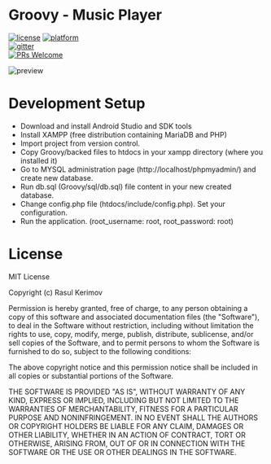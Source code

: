 # Groovy - Music Player
[![license](https://img.shields.io/badge/license-MIT-blue.svg)](https://github.com/CoderINusE/Groovy#license)
[![platform](https://img.shields.io/badge/platform-Android-yellow.svg)](https://www.android.com)  
[![gitter](https://img.shields.io/gitter/room/nwjs/nw.js.svg)](https://gitter.im/GroovyApp/)  
[![PRs Welcome](https://img.shields.io/badge/prs-welcome-brightgreen.svg)](http://makeapullrequest.com)

![preview](https://cloud.githubusercontent.com/assets/11855380/21582504/a175e34c-d00f-11e6-9548-3d07a071e75a.gif)

# Development Setup
* Download and install Android Studio and SDK tools
* Install XAMPP (free distribution containing MariaDB and PHP)
* Import project from version control.
* Copy Groovy/backed files to htdocs in your xampp directory (where you installed it)
* Go to MYSQL administration page (http://localhost/phpmyadmin/) and create new database.
* Run db.sql (Groovy/sql/db.sql) file content in your new created database.
* Change config.php file (htdocs/include/config.php). Set your configuration.
* Run the application. (root_username: root, root_password: root)

# License

MIT License

Copyright (c) Rasul Kerimov

Permission is hereby granted, free of charge, to any person obtaining a copy
of this software and associated documentation files (the "Software"), to deal
in the Software without restriction, including without limitation the rights
to use, copy, modify, merge, publish, distribute, sublicense, and/or sell
copies of the Software, and to permit persons to whom the Software is
furnished to do so, subject to the following conditions:

The above copyright notice and this permission notice shall be included in all
copies or substantial portions of the Software.

THE SOFTWARE IS PROVIDED "AS IS", WITHOUT WARRANTY OF ANY KIND, EXPRESS OR
IMPLIED, INCLUDING BUT NOT LIMITED TO THE WARRANTIES OF MERCHANTABILITY,
FITNESS FOR A PARTICULAR PURPOSE AND NONINFRINGEMENT. IN NO EVENT SHALL THE
AUTHORS OR COPYRIGHT HOLDERS BE LIABLE FOR ANY CLAIM, DAMAGES OR OTHER
LIABILITY, WHETHER IN AN ACTION OF CONTRACT, TORT OR OTHERWISE, ARISING FROM,
OUT OF OR IN CONNECTION WITH THE SOFTWARE OR THE USE OR OTHER DEALINGS IN THE
SOFTWARE.
